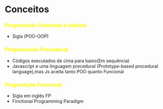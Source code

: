 # Conceitos
### <span style="color:yellow">Progrmação Orientada a objetos</span>
- Sigla (POO-OOP)

### <span style="color:yellow">Programação Procedural</span>
- Códigos executados de cima para baixo(Em sequência)
- Javascript e uma linguagem precedural (Prototype-based procedural language),mas Js aceita tanto POO quanto Funcional

### <span style="color:yellow">Progrmação Funcional</span>
- Sigla em inglês FP
- Finctional Programming Paradigm